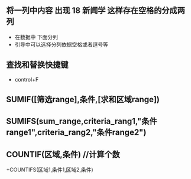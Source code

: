 ## 将一列中内容 出现 18 新闻学 这样存在空格的分成两列
+ 在数据中 下面分列
+ 引导中可以选择分列依据空格或者逗号等

## 查找和替换快捷键
+ control+F

## SUMIF([筛选range],条件,[求和区域range])

## SUMIFS(sum_range,criteria_rang1,"条件range1",criteria_rang2,"条件range2")

## COUNTIF(区域,条件)  //计算个数
+COUNTIFS(区域1,条件1,区域2,条件)